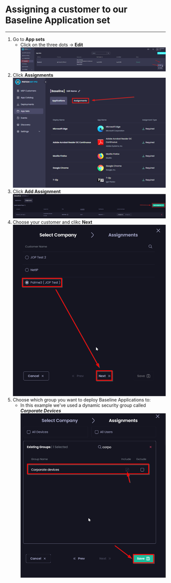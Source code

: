 # Assigning a customer to our Baseline Application set
---
1. Go to **App sets**
    - Click on the three dots -> **Edit**
![alt text](image.png)
2. Click **Assignments**
![alt text](image-1.png)
3. Click **Add Assignment**
![alt text](image-3.png)
4. Choose your customer and clikc **Next**
![alt text](image-2.png)
5. Choose which group you want to deploy Baseline Applications to:
    - In this example we've used a dynamic security group called _**Corporate Devices**_
    ![alt text](image-4.png)